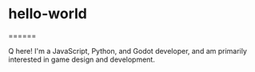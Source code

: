 # hello-world
======

Q here! I'm a JavaScript, Python, and Godot developer, and am primarily interested in game design and development.
